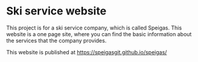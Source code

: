 # Ski service website

This project is for a ski service company, which is called Speigas. This website is a one page site, where you can find the basic information about the services that the company provides.

This website is published at https://speigasgit.github.io/speigas/
